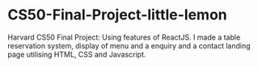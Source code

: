 # CS50-Final-Project-little-lemon
Harvard CS50 Final Project: Using features of ReactJS. I made a table reservation system, display of menu and a enquiry and a contact landing page utilising HTML, CSS and Javascript.
